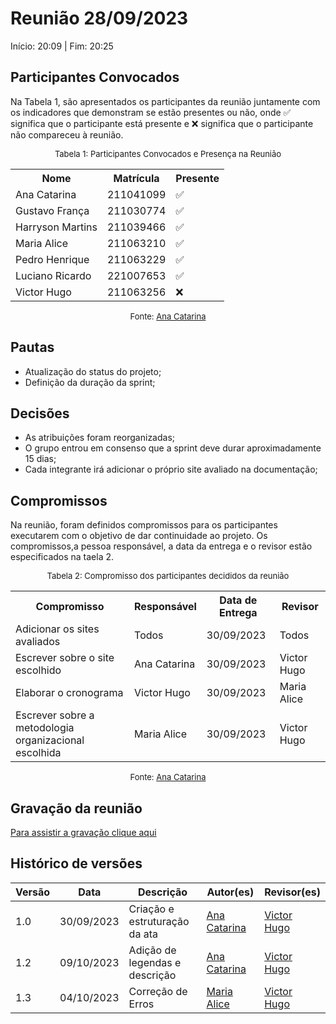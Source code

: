 # Reunião 28/09/2023
Início: 20:09 | Fim: 20:25

## Participantes Convocados

Na Tabela 1, são apresentados os participantes da reunião juntamente com os indicadores que demonstram se estão presentes ou não, onde ✅ significa que o participante está presente e ❌ significa que o participante não compareceu à reunião.

<p style="text-align: center"><font size="2">Tabela 1: Participantes Convocados e Presença na Reunião</font></p>

<center>

<table align="center">
  <tr>
    <th>Nome</th><th>Matrícula</th><th>Presente</th>
  </tr>
  <tr><td>Ana Catarina</td><td>211041099</td><td>✅</td></tr>
  <tr><td>Gustavo França</td><td>211030774</td><td>✅</td></tr>
  <tr><td>Harryson Martins</td><td>211039466</td><td>✅</td></tr>
  <tr><td>Maria Alice</td><td>211063210</td><td>✅</td></tr>
  <tr><td>Pedro Henrique</td><td>211063229</td><td>✅</td></tr>
  <tr><td>Luciano Ricardo</td><td>221007653</td><td>✅</td></tr>
  <tr><td>Victor Hugo</td><td>211063256</td><td>❌</td></tr>
</table>

<font size="2"><p style="text-align: center">Fonte: [Ana Catarina](https://github.com/an4catarina)</p></font>

</center>

## Pautas

- Atualização do status do projeto;
- Definição da duração da sprint;

## Decisões

- As atribuições foram reorganizadas;
- O grupo entrou em consenso que a sprint deve durar aproximadamente 15 dias;
- Cada integrante irá adicionar o próprio site avaliado na documentação;

## Compromissos

Na reunião, foram definidos compromissos para os participantes executarem com o objetivo de dar continuidade ao projeto. Os compromissos,a pessoa responsável, a data da entrega e o revisor estão especificados na taela 2.

<p style="text-align: center"><font size="2">Tabela 2: Compromisso dos participantes decididos da reunião</font></p>

<center>

<table>
  <tr>
    <th>Compromisso</th><th>Responsável</th><th>Data de Entrega</th><th>Revisor</th>
    </tr>
    <tr><td>Adicionar os sites avaliados</td><td>Todos</td><td>30/09/2023</td><td>Todos</td>
    </tr><tr><td>Escrever sobre o site escolhido</td><td>Ana Catarina</td><td>30/09/2023</td><td>Victor Hugo</td>
    </tr><tr><td>Elaborar o cronograma</td><td>Victor Hugo</td><td>30/09/2023</td><td>Maria Alice</td>
    </tr><tr><td>Escrever sobre a metodologia organizacional escolhida</td><td>Maria Alice</td><td>30/09/2023</td><td>Victor Hugo</td>
</table>

<font size="2"><p style="text-align: center">Fonte: [Ana Catarina](https://github.com/an4catarina)</p></font>

</center>

## Gravação da reunião

[Para assistir a gravação clique aqui](https://youtu.be/GaW1fKk2hqw)

## Histórico de versões

| Versão |    Data    | Descrição                     | Autor(es)                                      | Revisor(es)                                   |
| ------ | :--------: | ----------------------------- | ---------------------------------------------- | --------------------------------------------- |
| 1.0    | 30/09/2023 | Criação e estruturação da ata | [Ana Catarina](https://github.com/an4catarina) | [Victor Hugo](https://github.com/ViictorHugoo)|
| 1.2    | 09/10/2023 | Adição de legendas e descrição | [Ana Catarina](https://github.com/an4catarina) | [Victor Hugo](https://github.com/ViictorHugoo)|
| 1.3    | 04/10/2023 | Correção de Erros        | [Maria Alice](https://github.com/Maliz30) | [Victor Hugo](https://github.com/ViictorHugoo)|
